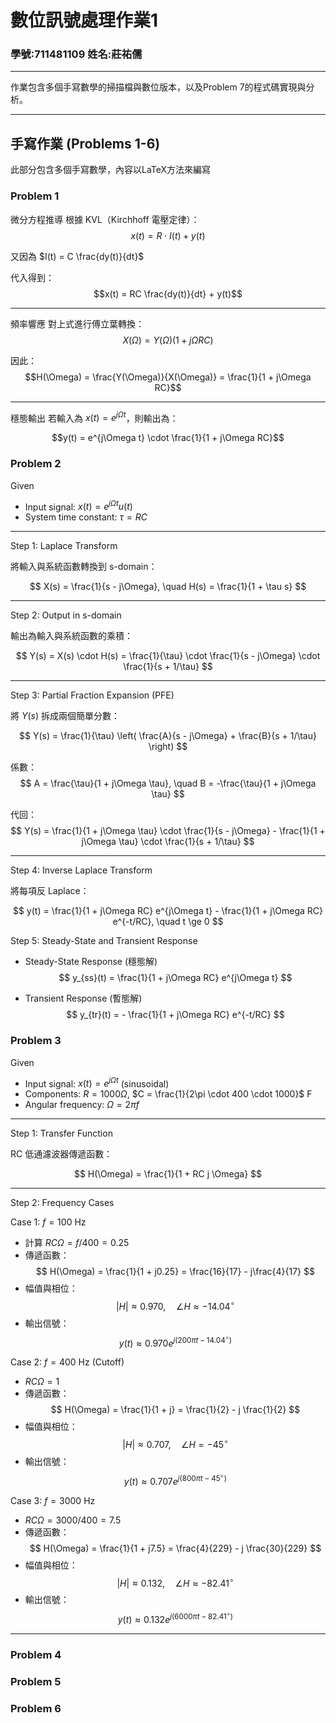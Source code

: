 # 數位訊號處理作業1
### 學號:711481109 姓名:莊祐儒
---
作業包含多個手寫數學的掃描檔與數位版本，以及Problem 7的程式碼實現與分析。

---

## **手寫作業 (Problems 1-6)**
此部分包含多個手寫數學，內容以LaTeX方法來編寫


###  Problem 1 

微分方程推導
根據 KVL（Kirchhoff 電壓定律）：
$$x(t) = R \cdot I(t) + y(t)$$  

又因為 $I(t) = C \frac{dy(t)}{dt}$

代入得到：
$$x(t) = RC \frac{dy(t)}{dt} + y(t)$$  



---

頻率響應
對上式進行傅立葉轉換：
$$X(\Omega) = Y(\Omega)(1 + j\Omega RC)$$ 

因此：
$$H(\Omega) = \frac{Y(\Omega)}{X(\Omega)} = \frac{1}{1 + j\Omega RC}$$  

---

穩態輸出
若輸入為 $x(t) = e^{j\Omega t}$，則輸出為：

$$y(t) = e^{j\Omega t} \cdot \frac{1}{1 + j\Omega RC}$$  


###  Problem 2 


Given
* Input signal: $x(t) = e^{j\Omega t} u(t)$  
* System time constant: $\tau = RC$  

---

Step 1: Laplace Transform

將輸入與系統函數轉換到 s-domain：

$$
X(s) = \frac{1}{s - j\Omega}, \quad
H(s) = \frac{1}{1 + \tau s}
$$



---

Step 2: Output in s-domain

輸出為輸入與系統函數的乘積：

$$
Y(s) = X(s) \cdot H(s) = \frac{1}{\tau} \cdot \frac{1}{s - j\Omega} \cdot \frac{1}{s + 1/\tau}
$$

---

Step 3: Partial Fraction Expansion (PFE)

將 $Y(s)$ 拆成兩個簡單分數：

$$
Y(s) = \frac{1}{\tau} \left( \frac{A}{s - j\Omega} + \frac{B}{s + 1/\tau} \right)
$$

係數：
$$
A = \frac{\tau}{1 + j\Omega \tau}, \quad
B = -\frac{\tau}{1 + j\Omega \tau}
$$

代回：
$$
Y(s) = \frac{1}{1 + j\Omega \tau} \cdot \frac{1}{s - j\Omega} - \frac{1}{1 + j\Omega \tau} \cdot \frac{1}{s + 1/\tau}
$$


---

Step 4: Inverse Laplace Transform

將每項反 Laplace：

$$
y(t) = \frac{1}{1 + j\Omega RC} e^{j\Omega t} - \frac{1}{1 + j\Omega RC} e^{-t/RC}, \quad t \ge 0
$$

Step 5: Steady-State and Transient Response

- Steady-State Response (穩態解)
$$
y_{ss}(t) = \frac{1}{1 + j\Omega RC} e^{j\Omega t}
$$


- Transient Response (暫態解)
$$
y_{tr}(t) = - \frac{1}{1 + j\Omega RC} e^{-t/RC}
$$

###  Problem 3

Given
* Input signal: $x(t) = e^{j\Omega t}$ (sinusoidal)  
* Components: $R = 1000 \Omega$, $C = \frac{1}{2\pi \cdot 400 \cdot 1000}$ F  
* Angular frequency: $\Omega = 2 \pi f$  

---

Step 1: Transfer Function

RC 低通濾波器傳遞函數：

$$
H(\Omega) = \frac{1}{1 + RC j \Omega}
$$


---

Step 2: Frequency Cases

Case 1: $f = 100$ Hz
* 計算 $RC \Omega = f/400 = 0.25$
* 傳遞函數：
$$
H(\Omega) = \frac{1}{1 + j0.25} = \frac{16}{17} - j\frac{4}{17}
$$
* 幅值與相位：
$$
|H| \approx 0.970, \quad \angle H \approx -14.04^\circ
$$
* 輸出信號：
$$
y(t) \approx 0.970 e^{j(200\pi t - 14.04^\circ)}
$$

Case 2: $f = 400$ Hz (Cutoff)
* $RC \Omega = 1$  
* 傳遞函數：
$$
H(\Omega) = \frac{1}{1 + j} = \frac{1}{2} - j \frac{1}{2}
$$
* 幅值與相位：
$$
|H| \approx 0.707, \quad \angle H = -45^\circ
$$
* 輸出信號：
$$
y(t) \approx 0.707 e^{j(800\pi t - 45^\circ)}
$$

Case 3: $f = 3000$ Hz
* $RC \Omega = 3000/400 = 7.5$  
* 傳遞函數：
$$
H(\Omega) = \frac{1}{1 + j7.5} = \frac{4}{229} - j \frac{30}{229}
$$
* 幅值與相位：
$$
|H| \approx 0.132, \quad \angle H \approx -82.41^\circ
$$
* 輸出信號：
$$
y(t) \approx 0.132 e^{j(6000\pi t - 82.41^\circ)}
$$

---
###  Problem 4
###  Problem 5
###  Problem 6
